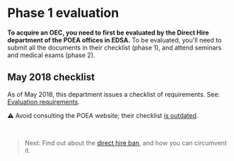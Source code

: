 # Phase 1 evaluation

**To acquire an OEC, you need to first be evaluated by the Direct Hire department of the POEA offices in EDSA.** To be evaluated, you'll need to submit all the documents in their checklist (phase 1), and attend seminars and medical exams (phase 2).

## May 2018 checklist

As of May 2018, this department issues a checklist of requirements. See: [Evaluation requirements](./evaluation_requirements.md).

:warning: Avoid consulting the POEA website; their checklist [is outdated](./skilled_worker_requirements_outdated.md).

<br>

> Next: Find out about the [direct hire ban](./direct_hire_exception.md), and how you can circumvent it.
